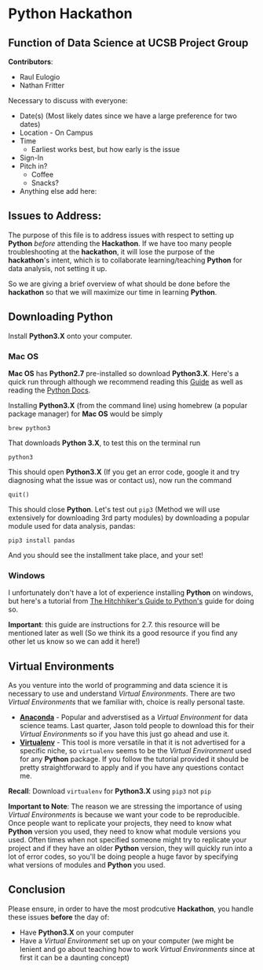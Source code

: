 # Python Hackathon
## Function of Data Science at UCSB Project Group

**Contributors**:
+ Raul Eulogio
+ Nathan Fritter

Necessary to discuss with everyone:
+ Date(s) (Most likely dates since we have a large preference for two dates)
+ Location - On Campus
+ Time
	+ Earliest works best, but how early is the issue
+ Sign-In
+ Pitch in?
	+ Coffee
	+ Snacks?
+ Anything else add here: 

## **Issues to Address**:

The purpose of this file is to address issues with respect to setting up **Python** *before* attending the **Hackathon**. If we have too many people troubleshooting at the **hackathon**, it will lose the purpose of the **hackathon**'s intent, which is to collaborate learning/teaching **Python** for data analysis, not setting it up.

So we are giving a brief overview of what should be done before the **hackathon** so that we will maximize our time in learning **Python**. 

## Downloading Python
Install **Python3.X** onto your computer. 
### Mac OS
**Mac OS** has **Python2.7** pre-installed so download **Python3.X**. Here's a quick run through although we recommend reading this [Guide](http://docs.python-guide.org/en/latest/starting/install/osx/) as well as reading the [Python Docs](https://www.python.org/). 

Installing **Python3.X** (from the command line) using homebrew (a popular package manager) for **Mac OS** would be simply 

	brew python3

That downloads **Python 3.X**, to test this on the terminal run

	python3  

This should open **Python3.X** (If you get an error code, google it and try diagnosing what the issue was or contact us), now run the command 

	quit() 

This should close **Python**. Let's  test out `pip3` (Method we will use extensively for downloading 3rd party modules) by downloading a popular module used for data analysis, pandas:

	pip3 install pandas

And you should see the installment take place, and your set! 

### Windows 
I unfortunately don't have a lot of experience installing **Python** on windows, but here's a tutorial from [The Hitchhiker's Guide to Python's](http://docs.python-guide.org/en/latest/starting/install/win/) guide for doing so. 

**Important**: this guide are instructions for 2.7. this resource will be mentioned later as well (So we think its a good resource if you find any other let us know so we can add it here!)

## Virtual Environments
As you venture into the world of programming and data science it is necessary to use and understand *Virtual Environments*. There are two *Virtual Environments* that we familiar with, choice is really personal taste. 

+ [**Anaconda**](https://www.continuum.io/downloads) - Popular and adverstised as a *Virtual Environment* for data science teams. Last quarter, Jason told people to download this for their *Virtual Environments* so if you have this just go ahead and use it. 
+ [**Virtualenv**](http://docs.python-guide.org/en/latest/dev/virtualenvs/) - This tool is more versatile in that it is not advertised for a specific niche, so `virtualenv` seems to be the *Virtual Environment* used for any **Python** package. If you follow the tutorial provided it should be pretty straightforward to apply and if you have any questions contact me. 

**Recall**: Download `virtualenv` for **Python3.X** using `pip3` not `pip` 

**Important to Note**: The reason we are stressing the importance of using *Virtual Environments* is because we want your code to be reproducible. Once people want to replicate your projects, they need to know what **Python** version you used, they need to know what module versions you used. Often times when not specified someone might try to replicate your project and if they have an older **Python** version, they will quickly run into a lot of error codes, so you'll be doing people a huge favor by specifying what versions of modules and **Python** you used. 

## Conclusion
Please ensure, in order to have the most prodcutive **Hackathon**, you handle these issues **before** the day of:

+ Have **Python3.X** on your computer 
+ Have a *Virtual Environment* set up on your computer (we might be lenient and go about teaching how to work *Virtual Environments* since at first it can be a daunting concept) 